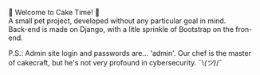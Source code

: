 🎂 Welcome to Cake Time! 🎂  
A small pet project, developed without any particular goal in mind.  
Back-end is made on Django, with a litle sprinkle of Bootstrap on the fron-end.  
  
  
  
P.S.: Admin site login and passwords are... 'admin'. Our chef is the master of cakecraft, but he's not very profound in cybersecurity. ¯\\_(ツ)_/¯  